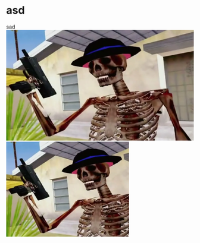 # asd
sad
![Image alt](https://github.com/Sahch1ik/asd/blob/main/12.png)
![Image alt](https://github.com/Sahch1ik/asd/blob/main/12%20(1).png)
